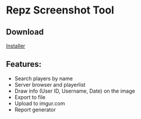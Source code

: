 # Repz Screenshot Tool

## Download
[Installer](https://github.com/tccr/Repz-Screenshot/raw/master/RepzScreenshot/RepzScreenshot/publish/setup.exe)

## Features:

* Search players by name
* Server browser and playerlist
* Draw info (User ID, Username, Date) on the image
* Export to file
* Upload to imgur.com
* Report generator
